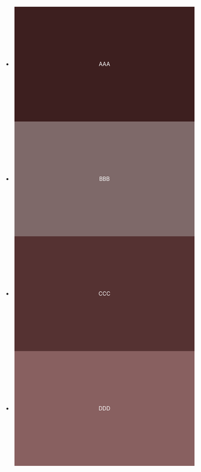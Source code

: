 *   <div style="background: #3d1f1f; text-align: center; height: 300px; line-height: 300px; margin:0 5px; color: #fff">AAA</div>

*   <div style="background: #7e6969; text-align: center; height: 300px; line-height: 300px; margin:0 5px; color: #fff">BBB</div>

*   <div style="background: #553232; text-align: center; height: 300px; line-height: 300px; margin:0 5px; color: #fff">CCC</div>

*   <div style="background: #886060; text-align: center; height: 300px; line-height: 300px; margin:0 5px; color: #fff">DDD</div>

<script>XSwipe(document.getElementById('sortable'), 3000);</script>